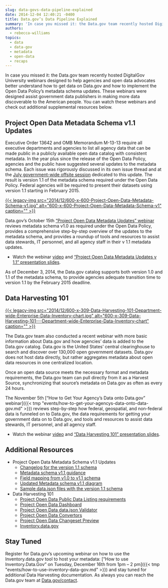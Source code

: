```yaml
---
slug: data-govs-data-pipeline-explained
date: 2014-12-04 12:40:21 -0400
title: Data.gov’s Data Pipeline Explained
summary: 'In case you missed it: the Data.gov team recently hosted DigitalGov University webinars designed to help agencies and open data advocates better understand how to get data on Data.gov and how to implement the Open Data Policy’s metadata schema updates. These webinars were designed assist government data publishers in making more data discoverable to the'
authors:
  - rebecca-williams
topics:
  - data
  - data-gov
  - metadata
  - open-data
  - recaps
---
```


In case you missed it: the Data.gov team recently hosted DigitalGov University webinars designed to help agencies and open data advocates better understand how to get data on Data.gov and how to implement the Open Data Policy’s metadata schema updates. These webinars were designed assist government data publishers in making more data discoverable to the American people. You can watch these webinars and check out additional supplemental resources below.

## Project Open Data Metadata Schema v1.1 Updates

Executive Order 13642 and OMB Memorandum M-13-13 require all executive departments and agencies to list all agency data that can be made public in a publicly available open data catalog with consistent metadata. In the year plus since the release of the Open Data Policy, agencies and the public have suggested several updates to the metadata schema. Each issue was rigorously discussed in its own issue thread and at the [July government-wide offsite session](https://github.com/project-open-data/project-open-data.github.io/issues/325) dedicated to this update. The result is version 1.1 of the metadata schema required under the Open Data Policy. Federal agencies will be required to present their datasets using version 1.1 starting in February 2015.

[{{< legacy-img src="2014/12/600-x-600-Project-Open-Data-Metadata-Schema-v1.jpg" alt="600-x-600-Project-Open-Data-Metadata-Schema-v1" caption="" >}}](https://s3.amazonaws.com/digitalgov/_legacy-img/2014/12/833-x-841-Project-Open-Data-Metadata-Schema-v1.1-Updates.jpg)

Data.gov&#8217;s October 15th [“Project Open Data Metadata Updates” webinar](https://www.youtube.com/watch?v=tuxS1iDwc_c) reviews metadata schema v1.0 as required under the Open Data Policy, provides a comprehensive step-by-step overview of the updates to the metadata schema, and provides a roundup of tools and resources to assist data stewards, IT personnel, and all agency staff in their v 1.1 metadata updates.

  * Watch the webinar [video](http://www.youtube.com/watch?v=-kpEywSZPw8&feature=youtu.be&list=PLd9b-GuOJ3nFA8rIjFKllLSAJl61IBYKM) and [“Project Open Data Metadata Updates v 1.1” presentation slides](https://gsa.github.io/datagov-presentations/metadata-v1.1/).

As of December 3, 2014, the Data.gov catalog supports both version 1.0 and 1.1 of the metadata schema, to provide agencies adequate transition time to version 1.1 by the February 2015 deadline.

## Data Harvesting 101

[{{< legacy-img src="2014/12/600-x-309-Data-Harvesting-101-Department-wide-Enterprise-Data-Inventory-chart.jpg" alt="600-x-309-Data-Harvesting-101\---Department-wide-Enterprise-Data-Inventory-chart" caption="" >}}](https://s3.amazonaws.com/digitalgov/_legacy-img/2014/12/1277-x-657-Data-Harvesting-101-Department-wide-Enterprise-Data-Inventory-chart.jpg)

The Data.gov team also conducted a recent webinar with more basic information about Data.gov and how agencies’ data is added to the Data.gov catalog. Data.gov is the United States’ central clearinghouse to search and discover over 130,000 open government datasets. Data.gov does not host data directly, but rather aggregates metadata about open data resources in one centralized location.

Once an open data source meets the necessary format and metadata requirements, the Data.gov team can pull directly from it as a Harvest Source, synchronizing that source’s metadata on Data.gov as often as every 24 hours.

The November 5th [&#8220;How to Get Your Agency’s Data onto Data.gov” webinar]({{< tmp "events/how-to-get-your-agencys-data-onto-data-gov.md" >}}) reviews step-by-step how federal, geospatial, and non-federal data is funneled on to Data.gov,  the data requirements for getting your government data on to Data.gov, and tools and resources to assist data stewards, IT personnel, and all agency staff.

  * Watch the webinar [video](http://www.youtube.com/watch?v=hbxA5-GDvvU) and [“Data Harvesting 101” presentation slides](http://gsa.github.io/datagov-presentations/dataharvesting101/).

## Additional Resources

  * Project Open Data Metadata Schema v1.1 Updates
      * [Changelog for the version 1.1 schema](https://project-open-data.cio.gov/metadata-changelog/)
      * [Metadata schema v1.1 guidance](https://project-open-data.cio.gov/v1.1/schema/)
      * [Field mapping from v1.0 to v1.1 schema](https://project-open-data.cio.gov/v1.1/metadata-resources/#field-mappings)
      * [Updated Metadata schema v1.1 diagram](https://project-open-data.cio.gov/v1.1/metadata-resources/#schema-object-model-diagram)
      * [Sample data.json files with the version 1.1 schema](https://project-open-data.cio.gov/v1.1/metadata-resources/#sample-data-files)
  * Data Harvesting 101
      * [Project Open Data Public Data Listing requirements](https://project-open-data.cio.gov/catalog/)
      * [Project Open Data Dashboard](http://labs.data.gov/dashboard/)
      * [Project Open Data data.json Validator](http://labs.data.gov/dashboard/validate)
      * [Project Open Data Convertors](http://labs.data.gov/dashboard/export)
      * [Project Open Data Changeset Preview](http://labs.data.gov/dashboard/changeset)
      * [Inventory.data.gov](https://inventory.data.gov/)

## Stay Tuned

Register for Data.gov’s upcoming webinar on how to use the Inventory.data.gov tool to host your metadata: [“How to use Inventory.Data.Gov” on Tuesday, December 16th from 1pm &#8211; 2 pm]({{< tmp "events/how-to-use-inventory-data-gov.md" >}}) and stay tuned for additional Data Harvesting documentation. As always you can reach the Data.gov team at [Data.gov/contact](http://www.data.gov/contact).
